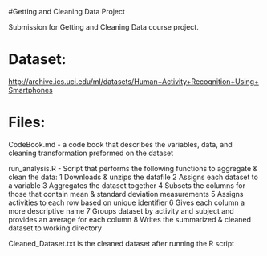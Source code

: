 #Getting and Cleaning Data Project

Submission for Getting and Cleaning Data course project. 

Dataset:
======================================
http://archive.ics.uci.edu/ml/datasets/Human+Activity+Recognition+Using+Smartphones

Files:
======================================
CodeBook.md - a code book that describes the variables, data, and cleaning transformation preformed on the dataset

run_analysis.R - Script that performs the following functions to aggregate & clean the data:
1 Downloads & unzips the datafile 
2 Assigns each dataset to a variable 
3 Aggregates the dataset together
4 Subsets the columns for those that contain mean & standard deviation measurements 
5 Assigns activities to each row based on unique identifier
6 Gives each column a more descriptive name 
7 Groups dataset by activity and subject and provides an average for each column
8 Writes the summarized & cleaned dataset to working directory

Cleaned_Dataset.txt is the cleaned dataset after running the R script
